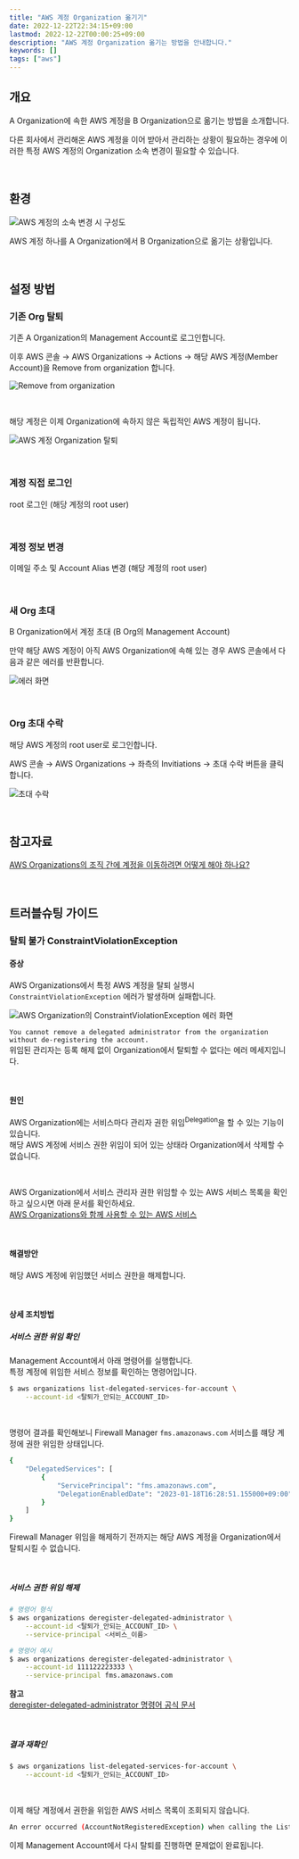 ```yaml
---
title: "AWS 계정 Organization 옮기기"
date: 2022-12-22T22:34:15+09:00
lastmod: 2022-12-22T00:00:25+09:00
description: "AWS 계정 Organization 옮기는 방법을 안내합니다."
keywords: []
tags: ["aws"]
---
```


## 개요

A Organization에 속한 AWS 계정을 B Organization으로 옮기는 방법을 소개합니다.

다른 회사에서 관리해온 AWS 계정을 이어 받아서 관리하는 상황이 필요하는 경우에 이러한 특정 AWS 계정의 Organization 소속 변경이 필요할 수 있습니다.

&nbsp;

## 환경

![AWS 계정의 소속 변경 시 구성도](./1.png)

AWS 계정 하나를 A Organization에서 B Organization으로 옮기는 상황입니다.

&nbsp;

## 설정 방법

### 기존 Org 탈퇴

기존 A Organization의 Management Account로 로그인합니다.

이후 AWS 콘솔 → AWS Organizations → Actions → 해당 AWS 계정(Member Account)을 Remove from organization 합니다.

![Remove from organization](./2.png)

&nbsp;

해당 계정은 이제 Organization에 속하지 않은 독립적인 AWS 계정이 됩니다.

![AWS 계정 Organization 탈퇴](./3.png)

&nbsp;

### 계정 직접 로그인

root 로그인 (해당 계정의 root user)

&nbsp;

### 계정 정보 변경

이메일 주소 및 Account Alias 변경 (해당 계정의 root user)

&nbsp;

### 새 Org 초대

B Organization에서 계정 초대 (B Org의 Management Account)

만약 해당 AWS 계정이 아직 AWS Organization에 속해 있는 경우 AWS 콘솔에서 다음과 같은 에러를 반환합니다.

![에러 화면](./4.png)

&nbsp;

### Org 초대 수락

해당 AWS 계정의 root user로 로그인합니다.

AWS 콘솔 → AWS Organizations → 좌측의 Invitiations → 초대 수락 버튼을 클릭합니다.

![초대 수락](./5.png)

&nbsp;

## 참고자료

[AWS Organizations의 조직 간에 계정을 이동하려면 어떻게 해야 하나요?](https://aws.amazon.com/ko/premiumsupport/knowledge-center/organizations-move-accounts/)

&nbsp;

## 트러블슈팅 가이드

### 탈퇴 불가 ConstraintViolationException

#### 증상

AWS Organizations에서 특정 AWS 계정을 탈퇴 실행시 `ConstraintViolationException` 에러가 발생하며 실패합니다.

![AWS Organization의 ConstraintViolationException 에러 화면](./6.png)

`You cannot remove a delegated administrator from the organization without de-registering the account.`  
위임된 관리자는 등록 해제 없이 Organization에서 탈퇴할 수 없다는 에러 메세지입니다.

&nbsp;

#### 원인

AWS Organization에는 서비스마다 관리자 권한 위임<sup>Delegation</sup>을 할 수 있는 기능이 있습니다.  
해당 AWS 계정에 서비스 권한 위임이 되어 있는 상태라 Organization에서 삭제할 수 없습니다.

&nbsp;

AWS Organization에서 서비스 관리자 권한 위임할 수 있는 AWS 서비스 목록을 확인하고 싶으시면 아래 문서를 확인하세요.  
[AWS Organizations와 함께 사용할 수 있는​ AWS 서비스](https://docs.aws.amazon.com/ko_kr/organizations/latest/userguide/orgs_integrate_services_list.html)

&nbsp;

#### 해결방안

해당 AWS 계정에 위임했던 서비스 권한을 해제합니다.

&nbsp;

#### 상세 조치방법

##### 서비스 권한 위임 확인

Management Account에서 아래 명령어를 실행합니다.  
특정 계정에 위임한 서비스 정보를 확인하는 명령어입니다.

```bash
$ aws organizations list-delegated-services-for-account \
    --account-id <탈퇴가_안되는_ACCOUNT_ID>
```

&nbsp;

명령어 결과를 확인해보니 Firewall Manager `fms.amazonaws.com` 서비스를 햬당 계정에 권한 위임한 상태입니다.

```bash
{
    "DelegatedServices": [
        {
            "ServicePrincipal": "fms.amazonaws.com",
            "DelegationEnabledDate": "2023-01-18T16:28:51.155000+09:00"
        }
    ]
}
```

Firewall Manager 위임을 해제하기 전까지는 해당 AWS 계정을 Organization에서 탈퇴시킬 수 없습니다.

&nbsp;

##### 서비스 권한 위임 해제

```bash
# 명령어 형식
$ aws organizations deregister-delegated-administrator \
    --account-id <탈퇴가_안되는_ACCOUNT_ID> \
    --service-principal <서비스_이름>
```

```bash
# 명령어 예시
$ aws organizations deregister-delegated-administrator \
    --account-id 111122223333 \
    --service-principal fms.amazonaws.com
```

**참고**  
[deregister-delegated-administrator 명령어 공식 문서](https://docs.aws.amazon.com/cli/latest/reference/organizations/deregister-delegated-administrator.html)

&nbsp;

##### 결과 재확인

```bash
$ aws organizations list-delegated-services-for-account \
    --account-id <탈퇴가_안되는_ACCOUNT_ID>
```

&nbsp;

이제 해당 계정에서 권한을 위임한 AWS 서비스 목록이 조회되지 않습니다.

```bash
An error occurred (AccountNotRegisteredException) when calling the ListDelegatedServicesForAccount operation: The provided account is not a registered delegated administrator for your organization.
```

이제 Management Account에서 다시 탈퇴를 진행하면 문제없이 완료됩니다.
